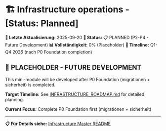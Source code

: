 # 🏗️ Infrastructure operations - [Status: Planned]

**📅 Letzte Aktualisierung:** 2025-09-20
**🎯 Status:** 📋 PLANNED (P2-P4 - Future Development)
**📊 Vollständigkeit:** 0% (Placeholder)
**🤝 Timeline:** Q1-Q4 2026 (nach P0 Foundation completion)

## 🎯 **PLACEHOLDER - FUTURE DEVELOPMENT**

This mini-module will be developed after P0 Foundation (migrationen + sicherheit) is completed.

**Target Timeline:** See [INFRASTRUCTURE_ROADMAP.md](../INFRASTRUCTURE_ROADMAP.md) for detailed planning.

**Current Focus:** Complete P0 Foundation first (migrationen + sicherheit)

---

**📋 Für Details siehe:** [Infrastructure Master README](../README.md)
